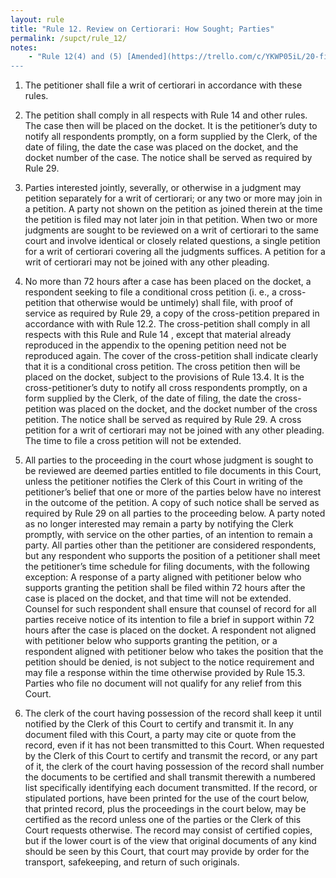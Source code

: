 ```yaml
---
layout: rule
title: "Rule 12. Review on Certiorari: How Sought; Parties"
permalink: /supct/rule_12/
notes:
    - "Rule 12(4) and (5) [Amended](https://trello.com/c/YKWP05iL/20-filing-deadlines-for-briefs) on July 12th, 2025.
---
```


1. The petitioner shall file a writ of certiorari in accordance with these rules.


2. The petition shall comply in all respects with Rule 14 and other rules. The case then will be placed on the docket. It is the petitioner’s duty to notify all respondents promptly, on a form supplied by the Clerk, of the date of filing, the date the case was placed on the docket, and the docket number of the case. The notice shall be served as required by Rule 29.


3. Parties interested jointly, severally, or otherwise in a judgment may petition separately for a writ of certiorari; or any two or more may join in a petition. A party not shown on the petition as joined therein at the time the petition is filed may not later join in that petition. When two or more judgments are sought to be reviewed on a writ of certiorari to the same court and involve identical or closely related questions, a single petition for a writ of certiorari covering all the judgments suffices. A petition for a writ of certiorari may not be joined with any other pleading.


4. No more than 72 hours after a case has been placed on the docket, a respondent seeking to file a conditional cross petition (i. e., a cross-petition that otherwise would be untimely) shall file, with proof of service as required by Rule 29, a copy of the cross-petition prepared in accordance with with Rule 12.2. The cross-petition shall comply in all respects with this Rule and Rule 14 , except that material already reproduced in the appendix to the opening petition need not be reproduced again. The cover of the cross-petition shall indicate clearly that it is a conditional cross petition. The cross petition then will be placed on the docket, subject to the provisions of Rule 13.4. It is the cross-petitioner’s duty to notify all cross respondents promptly, on a form supplied by the Clerk, of the date of filing, the date the cross-petition was placed on the docket, and the docket number of the cross petition. The notice shall be served as required by Rule 29. A cross petition for a writ of certiorari may not be joined with any other pleading. The time to file a cross petition will not be extended.


5. All parties to the proceeding in the court whose judgment is sought to be reviewed are deemed parties entitled to file documents in this Court, unless the petitioner notifies the Clerk of this Court in writing of the petitioner’s belief that one or more of the parties below have no interest in the outcome of the petition. A copy of such notice shall be served as required by Rule 29 on all parties to the proceeding below. A party noted as no longer interested may remain a party by notifying the Clerk promptly, with service on the other parties, of an intention to remain a party. All parties other than the petitioner are considered respondents, but any respondent who supports the position of a petitioner shall meet the petitioner’s time schedule for filing documents, with the following exception: A response of a party aligned with petitioner below who supports granting the petition shall be filed within 72 hours after the case is placed on the docket, and that time will not be extended. Counsel for such respondent shall ensure that counsel of record for all parties receive notice of its intention to file a brief in support within 72 hours after the case is placed on the docket. A respondent not aligned with petitioner below who supports granting the petition, or a respondent aligned with petitioner below who takes the position that the petition should be denied, is not subject to the notice requirement and may file a response within the time otherwise provided by Rule 15.3. Parties who file no document will not qualify for any relief from this Court.


6. The clerk of the court having possession of the record shall keep it until notified by the Clerk of this Court to certify and transmit it. In any document filed with this Court, a party may cite or quote from the record, even if it has not been transmitted to this Court. When requested by the Clerk of this Court to certify and transmit the record, or any part of it, the clerk of the court having possession of the record shall number the documents to be certified and shall transmit therewith a numbered list specifically identifying each document transmitted. If the record, or stipulated portions, have been printed for the use of the court below, that printed record, plus the proceedings in the court below, may be certified as the record unless one of the parties or the Clerk of this Court requests otherwise. The record may consist of certified copies, but if the lower court is of the view that original documents of any kind should be seen by this Court, that court may provide by order for the transport, safekeeping, and return of such originals.
